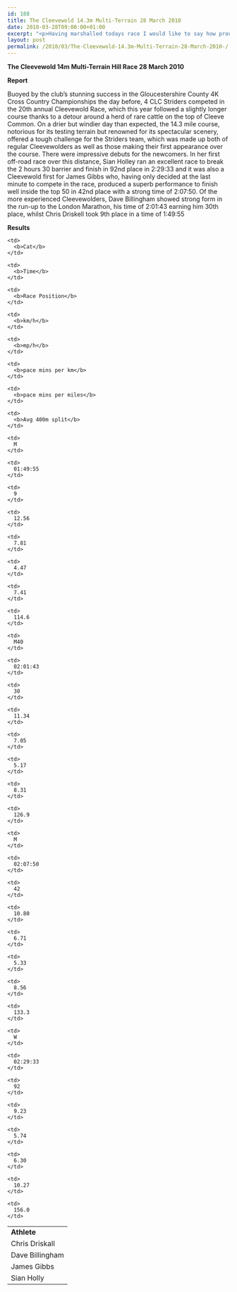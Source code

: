 ```yaml
---
id: 188
title: The Cleevewold 14.3m Multi-Terrain 28 March 2010
date: 2010-03-28T09:00:00+01:00
excerpt: "<p>Having marshalled todays race I would like to say how proud I was to watch everyone today at what was a VERY tough course, especially as most of you had run yesterday. It was tiring watching so I cant imagine what it was like to run it! Well Done, Chris Hale aka GPS (Men's Vice Captain). The Cleevewold 14.3m 28 March 2010 Photos Report Results</p>"
layout: post
permalink: /2010/03/The-Cleevewold-14.3m-Multi-Terrain-28-March-2010-/
---
```

**The Cleevewold 14m Multi-Terrain Hill Race 28 March 2010** </p> 

<a name="Report"></a>

**Report**

Buoyed by the club&#8217;s stunning success in the Gloucestershire County 4K Cross Country Championships the day before, 4 CLC Striders competed in the 20th annual Cleevewold Race, which this year followed a slightly longer course thanks to a detour around a herd of rare cattle on the top of Cleeve Common. On a drier but windier day than expected, the 14.3 mile course, notorious for its testing terrain but renowned for its spectacular scenery, offered a tough challenge for the Striders team, which was made up both of regular Cleevewolders as well as those making their first appearance over the course. There were impressive debuts for the newcomers. In her first off-road race over this distance, Sian Holley ran an excellent race to break the 2 hours 30 barrier and finish in 92nd place in 2:29:33 and it was also a Cleevewold first for James Gibbs who, having only decided at the last minute to compete in the race, produced a superb performance to finish well inside the top 50 in 42nd place with a strong time of 2:07:50. Of the more experienced Cleevewolders, Dave Billingham showed strong form in the run-up to the London Marathon, his time of 2:01:43 earning him 30th place, whilst Chris Driskell took 9th place in a time of 1:49:55

<a name="Report"></a>**Results**

<table>
  <colgroup> <col> <col> <col> <col> <col> <col> <col> <col> <col> 
  
  <tr>
    <td>
      <b>Athlete</b>
    </td>
    
    <td>
      <b>Cat</b>
    </td>
    
    <td>
      <b>Time</b>
    </td>
    
    <td>
      <b>Race Position</b>
    </td>
    
    <td>
      <b>km/h</b>
    </td>
    
    <td>
      <b>mp/h</b>
    </td>
    
    <td>
      <b>pace mins per km</b>
    </td>
    
    <td>
      <b>pace mins per miles</b>
    </td>
    
    <td>
      <b>Avg 400m split</b>
    </td>
  </tr>
  
  <tr>
    <td>
      Chris Driskall
    </td>
    
    <td>
      M
    </td>
    
    <td>
      01:49:55
    </td>
    
    <td>
      9
    </td>
    
    <td>
      12.56
    </td>
    
    <td>
      7.81
    </td>
    
    <td>
      4.47
    </td>
    
    <td>
      7.41
    </td>
    
    <td>
      114.6
    </td>
  </tr>
  
  <tr>
    <td>
      Dave Billingham
    </td>
    
    <td>
      M40
    </td>
    
    <td>
      02:01:43
    </td>
    
    <td>
      30
    </td>
    
    <td>
      11.34
    </td>
    
    <td>
      7.05
    </td>
    
    <td>
      5.17
    </td>
    
    <td>
      8.31
    </td>
    
    <td>
      126.9
    </td>
  </tr>
  
  <tr>
    <td>
      James Gibbs
    </td>
    
    <td>
      M
    </td>
    
    <td>
      02:07:50
    </td>
    
    <td>
      42
    </td>
    
    <td>
      10.80
    </td>
    
    <td>
      6.71
    </td>
    
    <td>
      5.33
    </td>
    
    <td>
      8.56
    </td>
    
    <td>
      133.3
    </td>
  </tr>
  
  <tr>
    <td>
      Sian Holly
    </td>
    
    <td>
      W
    </td>
    
    <td>
      02:29:33
    </td>
    
    <td>
      92
    </td>
    
    <td>
      9.23
    </td>
    
    <td>
      5.74
    </td>
    
    <td>
      6.30
    </td>
    
    <td>
      10.27
    </td>
    
    <td>
      156.0
    </td>
  </tr></colgroup>
</table>

<map name="100109w.jpg">
  <area shape="RECT" coords="677,27,696,48" alt="Race Winner" />
  
  <area shape="RECT" coords="379,28,393,45" alt="Sarah Greef" />
  
  <area shape="RECT" coords="354,28,368,46" alt="Rachel Vines" />
  
  <area shape="RECT" coords="303,28,318,46" alt="Anna Maughan" />
  
  <area shape="RECT" coords="206,28,220,46" alt="Dawn Addinall" />
  
  <area shape="RECT" coords="86,28,103,46" alt="Alex Evans" />
</map>

<map name="100109m.jpg">
  <area shape="RECT" coords="63,31,76,45" alt="Clive Scott" />
  
  <area shape="RECT" coords="112,32,121,44" alt="Paul Davies" />
  
  <area shape="RECT" coords="118,32,129,43" alt="Paul Stonuary" />
  
  <area shape="RECT" coords="223,29,236,47" alt="James Gibbs" />
  
  <area shape="RECT" coords="255,29,264,42" alt="David Smeath" />
  
  <area shape="RECT" coords="263,28,272,43" alt="Chris Hale" />
  
  <area shape="RECT" coords="275,31,288,45" alt="Rob Shute" />
  
  <area shape="RECT" coords="308,31,321,45" alt="Billy Bradshaw" />
  
  <area shape="RECT" coords="582,29,594,46" alt="Will Ferguson" />
  
  <area shape="RECT" coords="680,30,694,45" alt="Race Winner" />
</map>